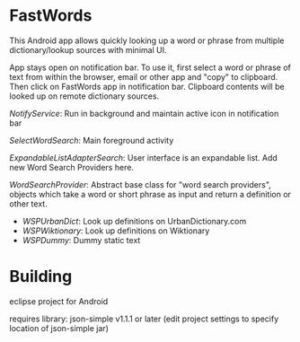 FastWords
=========

This Android app allows quickly looking up a word or phrase from multiple dictionary/lookup sources with minimal UI. 

App stays open on notification bar. To use it, first select a word or phrase of text from within the browser, email or other app and "copy" to clipboard. Then click on FastWords app in notification bar. Clipboard contents will be looked up on remote dictionary sources. 

*NotifyService*: Run in background and maintain active icon in notification bar

*SelectWordSearch*: Main foreground activity

*ExpandableListAdapterSearch*: User interface is an expandable list. Add new Word Search Providers here.

*WordSearchProvider*: Abstract base class for "word search providers", objects which take a word or short phrase as input and return a definition or other text.
* *WSPUrbanDict*: Look up definitions on UrbanDictionary.com
* *WSPWiktionary*: Look up definitions on Wiktionary
* *WSPDummy*: Dummy static text


Building
========

eclipse project for Android

requires library: json-simple v1.1.1 or later (edit project settings to specify location of json-simple jar)


